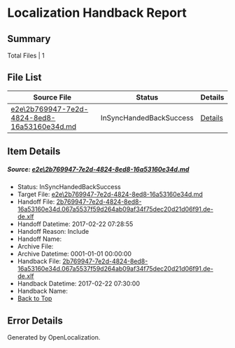 # <a name='report-top'></a> Localization Handback Report

## Summary
 Total Files | 1

## File List
 Source File | Status | Details 
 ----------- | ------ | ------- 
 [e2e\2b769947-7e2d-4824-8ed8-16a53160e34d.md](https://github.com/OpenLocalizationTestOrg/ol-test4/blob/7379ee9d45bfe2054340806b81b7fb12f5c61fbb/e2e/2b769947-7e2d-4824-8ed8-16a53160e34d.md) | InSyncHandedBackSuccess | [Details](#3d41974a09bf9d0fc04f68abde004a50be6f70af2)

## Item Details
##### <a name='3d41974a09bf9d0fc04f68abde004a50be6f70af2'></a> Source: [e2e\2b769947-7e2d-4824-8ed8-16a53160e34d.md](https://github.com/OpenLocalizationTestOrg/ol-test4/blob/7379ee9d45bfe2054340806b81b7fb12f5c61fbb/e2e/2b769947-7e2d-4824-8ed8-16a53160e34d.md)
* Status: InSyncHandedBackSuccess
* Target File: [e2e\2b769947-7e2d-4824-8ed8-16a53160e34d.md](https://github.com/OpenLocalizationTestOrg/ol-test4-dede/blob/f156a44da2caf23a2beae4875a5e2ef59c41363f/e2e/2b769947-7e2d-4824-8ed8-16a53160e34d.md)
* Handoff File: [2b769947-7e2d-4824-8ed8-16a53160e34d.067a5537f59d264ab09af34f75dec20d21d06f91.de-de.xlf](https://github.com/OpenLocalizationTestOrg/ol-test4-handoff/blob/66f3901f7d8326825c93ceb53f3ee4ab913eebed/ol-handoff/OpenLocalizationTestOrg/ol-test4-dede/xinjiang/ht/2b769947-7e2d-4824-8ed8-16a53160e34d.067a5537f59d264ab09af34f75dec20d21d06f91.de-de.xlf)
* Handoff Datetime: 2017-02-22 07:28:55
* Handoff Reason: Include
* Handoff Name: 
* Archive File: 
* Archive Datetime: 0001-01-01 00:00:00
* Handback File: [2b769947-7e2d-4824-8ed8-16a53160e34d.067a5537f59d264ab09af34f75dec20d21d06f91.de-de.xlf](https://github.com/OpenLocalizationTestOrg/ol-test4-handback/blob/befbb93c8eb5058fa8d7148dd51e18cee062b3e3/ol-handback/OpenLocalizationTestOrg/ol-test4-dede/xinjiang/ht/2b769947-7e2d-4824-8ed8-16a53160e34d.067a5537f59d264ab09af34f75dec20d21d06f91.de-de.xlf)
* Handback Datetime: 2017-02-22 07:30:00
* Handback Name: 
* [Back to Top](#report-top)


## Error Details

Generated by OpenLocalization.
